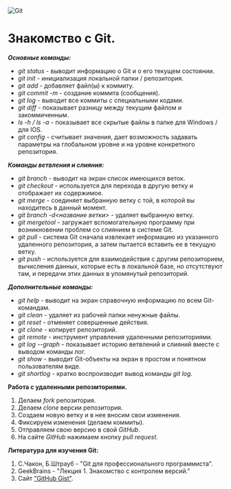 ![Git](https://fuzeservers.ru/wp-content/uploads/3/2/8/328cee1606b619b95a105ea570da3360.jpeg)
# Знакомство с Git.

***Основные команды:***
* _git status_ - выводит информацию о Git и о его текущем состоянии.
* _git init_ - инициализация локальной папки / репозитория.
* _git add_ - добавляет файл(ы) к коммиту.
* _git commit -m_ - создание коммита (сообщения).
* _git log_ - выводит все коммиты с специальными кодами.
* _git diff_ - показывает разницу между текущим файлом и закоммиченным.
* _ls -h / ls -a_ -  показывает все скрытые файлы в папке  для Windows / для IOS.
* _git config_ - считывает значения, дает возможность задавать параметры на глобальном уровне и на уровне конкретного репозитория.

***Команды ветвления и слияния:***

* _git branch_ - выводит на экран список имеющихся веток.
* _git checkout_ - используется для перехода в другую ветку и отображает их содержимое.
* _git merge_ - соединяет выбранную ветку с той, в которой вы находитесь в данный момент. 
* _git branch -d<название ветки>_ - удаляет выбранную ветку.
* _git mergetool_ - загружает вспомогательную программу при возникновении проблем со слиянием в системе Git.
* _git pull_ - система Git сначала извлекает информацию из указанного удаленного репозитория, а затем пытается вставить ее в текущую ветку.
* _git push_ - используется для взаимодействия с другим репозиторием, вычисления данных, которые есть в локальной базе, но отсутствуют там, и передачи этих данных в упомянутый репозиторий. 

***Дополнительные команды:***
* _git help_ - выводит на экран справочную информацию по всем Git-командам.
* _git clean_ - удаляет из рабочей папки ненужные файлы.
* _git reset_ - отменяет совершенные действия. 
* _git clone_ - копирует репозиторий.
* _git remote_ - инструмент управления удаленными репозиториями.
* _git log --graph_ - показывает историю ветвлений и слияний вместе с выводом команды лог.
* _git show_ - выводит Git-объекты на экран в простом и понятном пользователям виде.
* _git shortlog_ - кратко воспроизводит вывод команды _git log_.

**Работа с удаленными репозмториями.**

1. Делаем _fork_ репозитория.
2. Делаем _clone_ версии репозитория.
3. Создаем новую ветку и в нее вносим свои изменения.
4. Фиксируем изменения (делаем коммиты).
5. Отправляем свою версию в свой _GitHub_.
6. На сайте _GitHub_ нажимаем кнопку _pull request_.

**Литература для изучения Git:**

1. C.Чакон, Б.Штрауб - "Git для профессионального программиста".
2. GeekBrains - "Лекция 1. Знакомство с контролем версий."
3. Сайт ["GitHub Gist"](https://gist.github.com/Jekins/2bf2d0638163f1294637#Links).